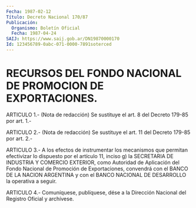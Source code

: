 ```yaml
---
Fecha: 1987-02-12
Título: Decreto Nacional 170/87
Publicación:
  Organismo: Boletín Oficial
  Fecha: 1987-04-24
SAIJ: https://www.saij.gob.ar/DN19870000170
Id: 123456789-0abc-071-0000-7891soterced
---
```

# RECURSOS DEL FONDO NACIONAL DE PROMOCION DE EXPORTACIONES.

<a id="1"></a>
ARTICULO  1.-  (Nota  de  redacción)  Se  sustituye  el  art. 8 del Decreto 179-85 por art. 1.-

<a id="2"></a>
ARTICULO  2.-  (Nota  de  redacción)  Se  sustituye  el art. 11 del Decreto 179-85 por art. 2.-

<a id="3"></a>
ARTICULO  3.-  A  los  efectos  de  instrumentar los mecanismos que permitan efectivizar lo dispuesto por  el artículo 11, inciso g) la SECRETARIA  DE  INDUSTRIA Y COMERCIO EXTERIOR,  como  Autoridad  de Aplicación  del  Fondo  Nacional  de  Promoción  de  Exportaciones, convendrá con el BANCO  DE  LA  NACION  ARGENTINA  y  con  el BANCO NACIONAL DE DESARROLLO la operativa a seguir.

<a id="4"></a>
ARTICULO  4.- Comuníquese, publíquese, dése a la Dirección Nacional del Registro Oficial y archívese.